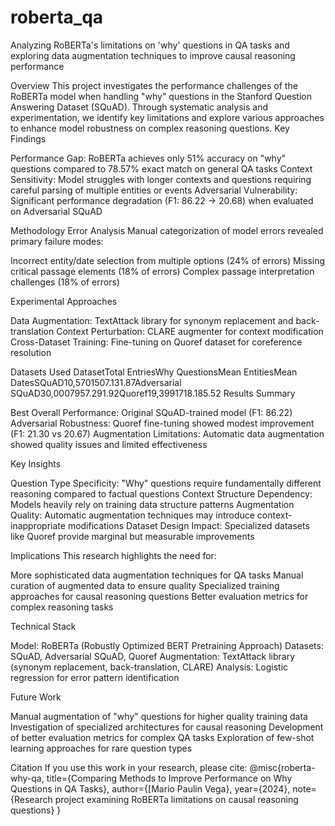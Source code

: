 # roberta_qa
Analyzing RoBERTa's limitations on 'why' questions in QA tasks and exploring data augmentation techniques to improve causal reasoning performance

Overview
This project investigates the performance challenges of the RoBERTa model when handling "why" questions in the Stanford Question Answering Dataset (SQuAD). Through systematic analysis and experimentation, we identify key limitations and explore various approaches to enhance model robustness on complex reasoning questions.
Key Findings

Performance Gap: RoBERTa achieves only 51% accuracy on "why" questions compared to 78.57% exact match on general QA tasks
Context Sensitivity: Model struggles with longer contexts and questions requiring careful parsing of multiple entities or events
Adversarial Vulnerability: Significant performance degradation (F1: 86.22 → 20.68) when evaluated on Adversarial SQuAD

Methodology
Error Analysis
Manual categorization of model errors revealed primary failure modes:

Incorrect entity/date selection from multiple options (24% of errors)
Missing critical passage elements (18% of errors)
Complex passage interpretation challenges (18% of errors)

Experimental Approaches

Data Augmentation: TextAttack library for synonym replacement and back-translation
Context Perturbation: CLARE augmenter for context modification
Cross-Dataset Training: Fine-tuning on Quoref dataset for coreference resolution

Datasets Used
DatasetTotal EntriesWhy QuestionsMean EntitiesMean DatesSQuAD10,5701507.131.87Adversarial SQuAD30,0007957.291.92Quoref19,3991718.185.52
Results Summary

Best Overall Performance: Original SQuAD-trained model (F1: 86.22)
Adversarial Robustness: Quoref fine-tuning showed modest improvement (F1: 21.30 vs 20.67)
Augmentation Limitations: Automatic data augmentation showed quality issues and limited effectiveness

Key Insights

Question Type Specificity: "Why" questions require fundamentally different reasoning compared to factual questions
Context Structure Dependency: Models heavily rely on training data structure patterns
Augmentation Quality: Automatic augmentation techniques may introduce context-inappropriate modifications
Dataset Design Impact: Specialized datasets like Quoref provide marginal but measurable improvements

Implications
This research highlights the need for:

More sophisticated data augmentation techniques for QA tasks
Manual curation of augmented data to ensure quality
Specialized training approaches for causal reasoning questions
Better evaluation metrics for complex reasoning tasks

Technical Stack

Model: RoBERTa (Robustly Optimized BERT Pretraining Approach)
Datasets: SQuAD, Adversarial SQuAD, Quoref
Augmentation: TextAttack library (synonym replacement, back-translation, CLARE)
Analysis: Logistic regression for error pattern identification

Future Work

Manual augmentation of "why" questions for higher quality training data
Investigation of specialized architectures for causal reasoning
Development of better evaluation metrics for complex QA tasks
Exploration of few-shot learning approaches for rare question types

Citation
If you use this work in your research, please cite:
@misc{roberta-why-qa,
  title={Comparing Methods to Improve Performance on Why Questions in QA Tasks},
  author={[Mario Paulin Vega},
  year={2024},
  note={Research project examining RoBERTa limitations on causal reasoning questions}
}
